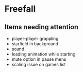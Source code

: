 # Freefall

## Items needing attention
+ player-player grappling
+ starfield in background
+ sound
+ loading animation while starting
+ mute option in pause menu
+ scaling issue on games list
